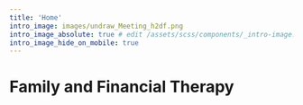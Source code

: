 ```yaml
---
title: 'Home'
intro_image: images/undraw_Meeting_h2df.png
intro_image_absolute: true # edit /assets/scss/components/_intro-image.scss for full control
intro_image_hide_on_mobile: true
---
```


# Family and Financial Therapy

